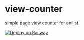 # view-counter
simple page view counter for anilist.

[![Deploy on Railway](https://railway.app/button.svg)](https://railway.app/new/template/M5Bht5?referralCode=GZVqIK)
